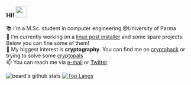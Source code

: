 ### Hi! <img src="https://raw.githubusercontent.com/MartinHeinz/MartinHeinz/master/wave.gif" width="30px">

📚 I'm a M.Sc. student in computer engineering @University of Parma<br>
🔭 I’m currently working on a [linux post installer](https://github.com/beard33/post-installer) and some spare projects. Below you can fine some of them!<br>
🌱 My biggest interest is **cryptography**. You can find me on [cryptohack](https://cryptohack.org/user/Beard33/) or trying to solve some [cryptopals](https://cryptopals.com/)<br>
📫 You can reach me via [e-mail](mailto:andreaguzzon26@gmail.com) or [Twitter](https://www.twitter.com/beard_333).

![beard's github stats](https://github-readme-stats.vercel.app/api?username=beard33&custom_title=Stats&show_icons=true&theme=default&include_all_commits=true&count_private=true&hide_border=true)
[![Top Langs](https://github-readme-stats.vercel.app/api/top-langs/?username=beard33&layout=compact&hide_border=true)](https://github.com/anuraghazra/github-readme-stats)

